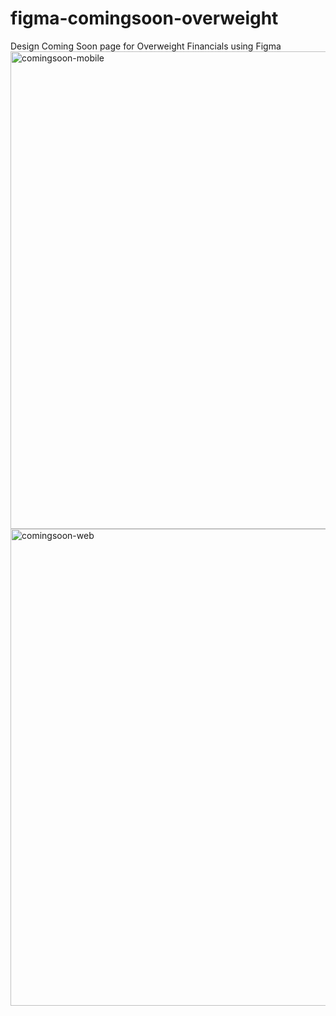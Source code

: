 # figma-comingsoon-overweight
Design Coming Soon page for Overweight Financials using Figma
<img width="764" alt="comingsoon-mobile" src="https://user-images.githubusercontent.com/56649145/131430926-ba993e28-a46a-421c-824b-09704153bb72.png">
<img width="763" alt="comingsoon-web" src="https://user-images.githubusercontent.com/56649145/131430934-8814ca1f-7c2e-4be4-ae80-a9e96a9dc9c8.png">

